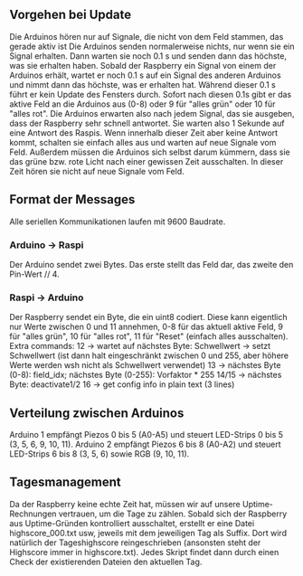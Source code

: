 ## Vorgehen bei Update
Die Arduinos hören nur auf Signale, die nicht von dem Feld stammen, das gerade aktiv ist
Die Arduinos senden normalerweise nichts, nur wenn sie ein Signal erhalten. Dann warten sie noch 0.1 s und senden dann das höchste, was sie erhalten haben.
Sobald der Raspberry ein Signal von einem der Arduinos erhält, wartet er noch 0.1 s auf ein Signal des anderen Arduinos und nimmt dann das höchste, was er erhalten hat. Während dieser 0.1 s führt er kein Update des Fensters durch.
Sofort nach diesen 0.1s gibt er das aktive Feld an die Arduinos aus (0-8) oder 9 für "alles grün" oder 10 für "alles rot".
Die Arduinos erwarten also nach jedem Signal, das sie ausgeben, dass der Raspberry sehr schnell antwortet. Sie warten also 1 Sekunde auf eine Antwort des Raspis. Wenn innerhalb dieser Zeit aber keine Antwort kommt, schalten sie einfach alles aus und warten auf neue Signale vom Feld.
Außerdem müssen die Arduinos sich selbst darum kümmern, dass sie das grüne bzw. rote Licht nach einer gewissen Zeit ausschalten. In dieser Zeit hören sie nicht auf neue Signale vom Feld.

## Format der Messages
Alle seriellen Kommunikationen laufen mit 9600 Baudrate.

### Arduino -> Raspi
Der Arduino sendet zwei Bytes.
Das erste stellt das Feld dar, das zweite den Pin-Wert // 4.

### Raspi -> Arduino
Der Raspberry sendet ein Byte, die ein uint8 codiert. Diese kann eigentlich nur Werte zwischen 0 und 11 annehmen, 0-8 für das aktuell aktive Feld, 9 für "alles grün", 10 für "alles rot", 11 für "Reset" (einfach alles ausschalten).
Extra commands:
12 -> wartet auf nächstes Byte: Schwellwert -> setzt Schwellwert (ist dann halt eingeschränkt zwischen 0 und 255, aber höhere Werte werden wsh nicht als Schwellwert verwendet)
13 -> nächstes Byte (0-8): field_idx; nächstes Byte (0-255): Vorfaktor * 255
14/15 -> nächstes Byte: deactivate1/2
16 -> get config info in plain text (3 lines)

## Verteilung zwischen Arduinos
Arduino 1 empfängt Piezos 0 bis 5 (A0-A5) und steuert LED-Strips 0 bis 5 (3, 5, 6, 9, 10, 11).
Arduino 2 empfängt Piezos 6 bis 8 (A0-A2) und steuert LED-Strips 6 bis 8 (3, 5, 6) sowie RGB (9, 10, 11).

## Tagesmanagement
Da der Raspberry keine echte Zeit hat, müssen wir auf unsere Uptime-Rechnungen vertrauen, um die Tage zu zählen.
Sobald sich der Raspberry aus Uptime-Gründen kontrolliert ausschaltet, erstellt er eine Datei highscore_000.txt usw, jeweils mit dem jeweiligen Tag als Suffix. Dort wird natürlich der Tageshighscore reingeschrieben (ansonsten steht der Highscore immer in highscore.txt). Jedes Skript findet dann durch einen Check der existierenden Dateien den aktuellen Tag.